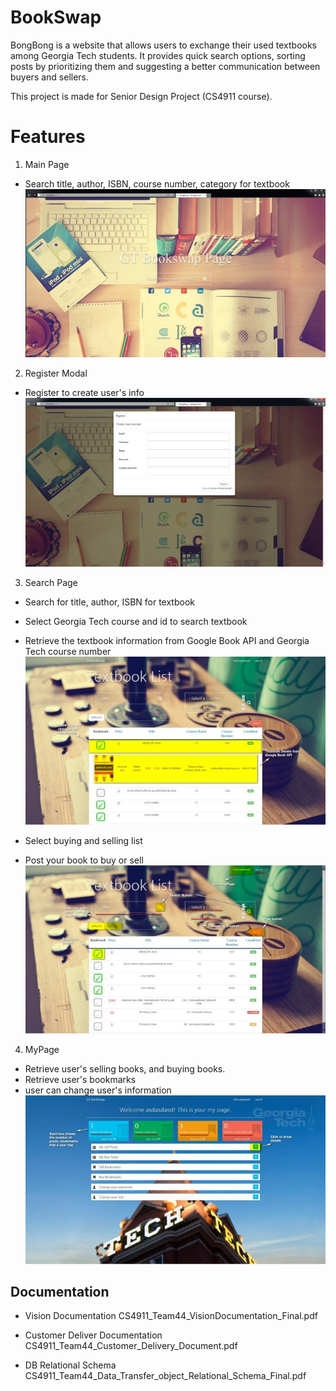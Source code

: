# BookSwap

BongBong is a website that allows users to exchange their used textbooks among Georgia Tech students. It provides quick search options, sorting posts by prioritizing them and suggesting a better communication between buyers and sellers.

This project is made for Senior Design Project (CS4911 course).


# Features
1. Main Page
* Search title, author, ISBN, course number, category for textbook
![1](screenshot/1.jpg)

2. Register Modal
* Register to create user's info 
![1](screenshot/2.jpg)

3. Search Page
* Search for title, author, ISBN for textbook
* Select Georgia Tech course and id to search textbook
* Retrieve the textbook information from Google Book API and Georgia Tech course number
![1](screenshot/3.jpg)


* Select buying and selling list
* Post your book to buy or sell
![1](screenshot/4.jpg)

4. MyPage
* Retrieve user's selling books, and buying books. 
* Retrieve user's bookmarks 
* user can change user's information
![1](screenshot/5.jpg)

## Documentation
* Vision Documentation
CS4911_Team44_VisionDocumentation_Final.pdf

* Customer Deliver Documentation 
CS4911_Team44_Customer_Delivery_Document.pdf

* DB Relational Schema
CS4911_Team44_Data_Transfer_object_Relational_Schema_Final.pdf

